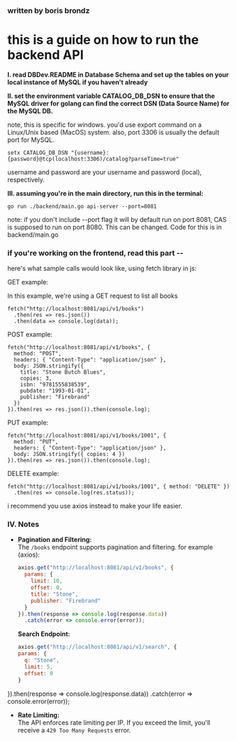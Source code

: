 ### written by boris brondz


# this is a guide on how to run the backend API


**I. read DBDev.README in Database Schema and set up the tables on your local instance of MySQL if you haven't already**


**II. set the environment variable CATALOG_DB_DSN to ensure that the MySQL driver for golang can find the correct DSN (Data Source Name) for the MySQL DB.**

note, this is specific for windows. you'd use export command on a Linux/Unix based (MacOS) system. also, port 3306 is usually the default port for MySQL.


```
setx CATALOG_DB_DSN "{username}:{password}@tcp(localhost:3306)/catalog?parseTime=true"
```


username and password are your username and password (local), respectively.


**III. assuming you're in the main directory, run this in the terminal:**

```
go run ./backend/main.go api-server --port=8081
```


note:
if you don't include --port flag it will by default run on port 8081, CAS is supposed to run on port 8080. This can be changed. Code for this is in backend/main.go


### if you're working on the frontend, read this part --

here's what sample calls would look like, using fetch library in js:


GET example:


In this example, we're using a GET request to list all books


```
fetch("http://localhost:8081/api/v1/books")
  .then(res => res.json())
  .then(data => console.log(data));
```

POST example:


```
fetch("http://localhost:8081/api/v1/books", {
  method: "POST",
  headers: { "Content-Type": "application/json" },
  body: JSON.stringify({
    title: "Stone Butch Blues",
    copies: 3,
    isbn: "9781555838539",
    pubdate: "1993-01-01",
    publisher: "Firebrand"
  })
}).then(res => res.json()).then(console.log);
```


PUT example:


```
fetch("http://localhost:8081/api/v1/books/1001", {
  method: "PUT",
  headers: { "Content-Type": "application/json" },
  body: JSON.stringify({ copies: 4 })
}).then(res => res.json()).then(console.log);
```


DELETE example: 


```
fetch("http://localhost:8081/api/v1/books/1001", { method: "DELETE" })
  .then(res => console.log(res.status));
```


i recommend you use axios instead to make your life easier.

### **IV. Notes**

- **Pagination and Filtering:**  
  The `/books` endpoint supports pagination and filtering. for example (axios):
  ```javascript
  axios.get("http://localhost:8081/api/v1/books", {
    params: {
      limit: 10,
      offset: 0,
      title: "Stone",
      publisher: "Firebrand"
    }
  }).then(response => console.log(response.data))
    .catch(error => console.error(error));
  ```

  **Search Endpoint:**
  ```javascript
  axios.get("http://localhost:8081/api/v1/search", {
  params: {
    q: "Stone",
    limit: 5,
    offset: 0
  }
}).then(response => console.log(response.data))
  .catch(error => console.error(error));

- **Rate Limiting:**  
  The API enforces rate limiting per IP. If you exceed the limit, you'll receive a `429 Too Many Requests` error.

